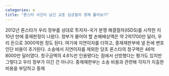 ```yaml
---
categories: e
title: "론스타 사건이 남긴 교훈 김상철의 경제 톺아보기"
---
```

2012년 론스타가 우리 정부를 상대로 투자자-국가 분쟁 해결절차(ISDS)를 시작한 지 10년 만에 중재판정이 나왔다. 정부가 물어야 할 손해배상액은 약 2억1700만 달러, 우리 돈으로 3000억원 정도 된다. 여기에 지연이자를 더하고, 중재재판부에 낼 돈에 변호인단 비용이 추가된다. 소송에서 지연이자를 제외한 당초 론스타의 청구액은 46억8000만 달러였다. 청구금액의 4.6%만 인용됐다는 점에서 선방했다는 평가도 있지만 그렇다고 우리 정부가 이긴 건 아니다. 중재재판부는 소송 비용과 관련해 각자가 지출한 비용을 부담하고 중재